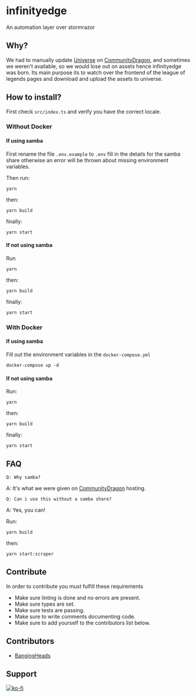 # infinityedge
An automation layer over stormrazor

## Why?
We had to manually update [Universe](https://universe.communitydragon.org/) on [CommunityDragon](https://www.communitydragon.org/), and sometimes we weren't available,
so we would lose out on assets hence infinityedge was born.
Its main purpose its to watch over the frontend of the league of legends pages and download and
upload the assets to universe.

## How to install?
First check `src/index.ts` and verify you have the correct locale.

### Without Docker
#### If using samba
First rename the file `.env.example` to `.env` fill in the details for the samba share
otherwise an error will be thrown about missing environment variables.

Then run:
```shell
yarn
```

then:
```shell
yarn build
```

finally: 
```shell
yarn start
```

#### If not using samba
Run
```shell
yarn
```
then:
```shell
yarn build
```
finally:
```shell
yarn start
```

### With Docker
#### If using samba
Fill out the environment variables in the `docker-compose.yml`
```shell
docker-compose up -d
```

#### If not using samba
Run:
```shell
yarn
```
then: 
```shell
yarn build
```
finally:
```shell
yarn start
```

## FAQ
    Q: Why samba?
A: It's what we were given on [CommunityDragon](https://www.communitydragon.org/) hosting.

    Q: Can i use this without a samba share?
A: Yes, you can!

Run:
```shell
yarn build
```
then:
```shell
yarn start:scraper
```

## Contribute
In order to contribute you must fulfill these requirements
    
- Make sure linting is done and no errors are present.
- Make sure types are set.
- Make sure tests are passing.
- Make sure to write comments documenting code.
- Make sure to add yourself to the contributors list below.

## Contributors
- [BangingHeads](https://github.com/bangingheads)

## Support
[![ko-fi](https://ko-fi.com/img/githubbutton_sm.svg)](https://ko-fi.com/M4M31ZRUH)
